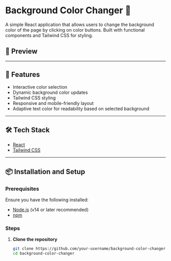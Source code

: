 # Background Color Changer 🌈

A simple React application that allows users to change the background color of the page by clicking on color buttons. Built with functional components and Tailwind CSS for styling.

## 📸 Preview


---

## 🚀 Features

- Interactive color selection
- Dynamic background color updates
- Tailwind CSS styling
- Responsive and mobile-friendly layout
- Adaptive text color for readability based on selected background

---

## 🛠️ Tech Stack

- [React](https://reactjs.org/)
- [Tailwind CSS](https://tailwindcss.com/)

---

## 📦 Installation and Setup

### Prerequisites

Ensure you have the following installed:

- [Node.js](https://nodejs.org/) (v14 or later recommended)
- [npm](https://www.npmjs.com/)

### Steps

1. **Clone the repository**
   ```bash
   git clone https://github.com/your-username/background-color-changer.git
   cd background-color-changer
